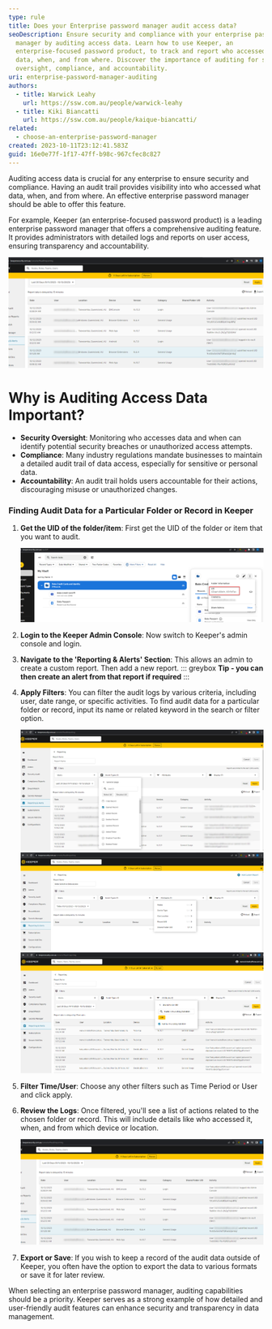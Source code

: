 ```yaml
---
type: rule
title: Does your Enterprise password manager audit access data?
seoDescription: Ensure security and compliance with your enterprise password
  manager by auditing access data. Learn how to use Keeper, an
  enterprise-focused password product, to track and report who accessed what
  data, when, and from where. Discover the importance of auditing for security
  oversight, compliance, and accountability.
uri: enterprise-password-manager-auditing
authors:
  - title: Warwick Leahy
    url: https://ssw.com.au/people/warwick-leahy
  - title: Kiki Biancatti
    url: https://ssw.com.au/people/kaique-biancatti/
related:
  - choose-an-enterprise-password-manager
created: 2023-10-11T23:12:41.583Z
guid: 16e0e77f-1f17-47ff-b98c-967cfec8c827
---
```

Auditing access data is crucial for any enterprise to ensure security and compliance. Having an audit trail provides visibility into who accessed what data, when, and from where. An effective enterprise password manager should be able to offer this feature.

<!--endintro-->

For example, Keeper (an enterprise-focused password product) is a leading enterprise password manager that offers a comprehensive auditing feature. It provides administrators with detailed logs and reports on user access, ensuring transparency and accountability.

![✅Good Example: Keeper auditing shows exactly who opened what record](keeper-good-example-auditreport.png)

# **Why is Auditing Access Data Important?**

* **Security Oversight**: Monitoring who accesses data and when can identify potential security breaches or unauthorized access attempts.
* **Compliance**: Many industry regulations mandate businesses to maintain a detailed audit trail of data access, especially for sensitive or personal data.
* **Accountability**: An audit trail holds users accountable for their actions, discouraging misuse or unauthorized changes.

### **Finding Audit Data for a Particular Folder or Record in Keeper**

1. **Get the UID of the folder/item**: First get the UID of the folder or item that you want to audit.
   
   ![Figure: First get the UID of the Folder/item for report](keeper-getinteresing-itemuuid.png)

2. **Login to the Keeper Admin Console**: Now switch to Keeper's admin console and login.
3. **Navigate to the 'Reporting & Alerts' Section**: This allows an admin to create a custom report. Then add a new report.
   ::: greybox 
   **Tip - you can then create an alert from that report if required**
   :::
4. **Apply Filters**: You can filter the audit logs by various criteria, including user, date range, or specific activities. To find audit data for a particular folder or record, input its name or related keyword in the search or filter option.
   
   ![Figure: Filter by the Event Type](keeper-applyfilters2.png)
   ![Figure: Filter by Attributes - Category first](keeper-applyfilters1.png)
   ![Figure: Filter by Shared Folder / Item UID (Obtained from step 1)](keeper-filtering-the-report.png)

5. **Filter Time/User**: Choose any other filters such as Time Period or User and click apply.
6. **Review the Logs**: Once filtered, you'll see a list of actions related to the chosen folder or record. This will include details like who accessed it, when, and from which device or location.
   
   ![Figure: View the audit log](keeper-good-example-auditreport.png)

7. **Export or Save**: If you wish to keep a record of the audit data outside of Keeper, you often have the option to export the data to various formats or save it for later review.

When selecting an enterprise password manager, auditing capabilities should be a priority. Keeper serves as a strong example of how detailed and user-friendly audit features can enhance security and transparency in data management.
